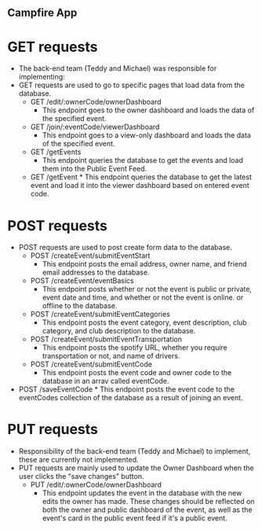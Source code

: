 ## Campfire App 

# GET requests
* The back-end team (Teddy and Michael) was responsible for implementing:
* GET requests are used to go to specific pages that load data from the database.
    * GET /edit/:ownerCode/ownerDashboard
        * This endpoint goes to the owner dashboard and loads the data of the specified event.
    * GET /join/:eventCode/viewerDashboard
        *  This endpoint goes to a view-only dashboard and loads the data  of the specified event.
    * GET /getEvents
        * This endpoint queries the database to get the events and load them into the Public Event Feed.
  * GET /getEvent
        * This endpoint queries the database to get the latest event and load it into the viewer dashboard based on entered event code.
        


# POST requests
* POST requests are used to post create form data to the database.
    *   POST /createEvent/submitEventStart
        * This endpoint posts the email address, owner name, and friend email addresses to the database.
    *   POST /createEvent/eventBasics
        * This endpoint posts whether or not the event is public or private, event date and time, and whether or not the event is online. or offline to the database.
    *   POST /createEvent/submitEventCategories  
        * This endpoint posts the event category, event description, club category, and club description to the database. 
    *   POST /createEvent/submitEventTransportation
        * This endpoint posts the spotify URL, whether you require transportation or not, and name of drivers.
    *   POST /createEvent/submitEventCode
        * This endpoint posts the event code and owner code to the database in an arrav called eventCode.
*   POST /saveEventCode
        * This endpoint posts the event code to the eventCodes collection of the database as a result of joining an event.

# PUT requests
* Responsibility of the back-end team (Teddy and Michael) to implement, these are currently not implemented.
* PUT requests are mainly used to update the Owner Dashboard when the user clicks the "save changes" button. 
    *  PUT /edit/:ownerCode/ownerDashboard
        * This endpoint updates the event in the database with the new edits the owner has made. These changes should be reflected on both the owner and public dashboard of the event, as well as the event's card in the public event feed if it's a public event.
